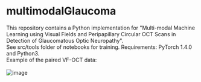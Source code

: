 # multimodalGlaucoma
This repository contains a Python implementation for "Multi-modal Machine Learning using Visual Fields and Peripapillary Circular OCT Scans in Detection of Glaucomatous Optic Neuropathy".
<br>
See src/tools folder of notebooks for training. Requirements:  PyTorch 1.4.0 and Python3.
<br>
Example of the paired VF-OCT data:
<br>
<br>
![image](https://user-images.githubusercontent.com/57675424/115986593-8310af00-a5e3-11eb-94ad-239ce3c22bb0.png)

